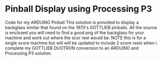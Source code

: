 # Pinball Display using Processing P3
Code for my ARDUINO Pinball
This solution is provided to display a backglass similar that found on the 1970's GOTTLIEB pinballs. All the  source is enclosed
you will need to find a good png of the backglass for your machine and work out where the scor reel would be. 
NOTE this is for a single score machine but will will be updated to include 2 score reels when i complete my GOTTLIEB
DUOTRON conversion to an ARDUINO and Processing P3 solution.
